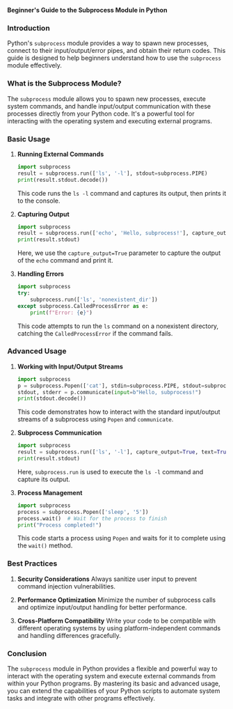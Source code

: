 **Beginner's Guide to the Subprocess Module in Python**

### Introduction
Python's `subprocess` module provides a way to spawn new processes, connect to their input/output/error pipes, and obtain their return codes. This guide is designed to help beginners understand how to use the `subprocess` module effectively.

### What is the Subprocess Module?
The `subprocess` module allows you to spawn new processes, execute system commands, and handle input/output communication with these processes directly from your Python code. It's a powerful tool for interacting with the operating system and executing external programs.

### Basic Usage
1. **Running External Commands**
   ```python
   import subprocess
   result = subprocess.run(['ls', '-l'], stdout=subprocess.PIPE)
   print(result.stdout.decode())
   ```
   This code runs the `ls -l` command and captures its output, then prints it to the console.

2. **Capturing Output**
   ```python
   import subprocess
   result = subprocess.run(['echo', 'Hello, subprocess!'], capture_output=True, text=True)
   print(result.stdout)
   ```
   Here, we use the `capture_output=True` parameter to capture the output of the `echo` command and print it.

3. **Handling Errors**
   ```python
   import subprocess
   try:
       subprocess.run(['ls', 'nonexistent_dir'])
   except subprocess.CalledProcessError as e:
       print(f"Error: {e}")
   ```
   This code attempts to run the `ls` command on a nonexistent directory, catching the `CalledProcessError` if the command fails.

### Advanced Usage
1. **Working with Input/Output Streams**
   ```python
   import subprocess
   p = subprocess.Popen(['cat'], stdin=subprocess.PIPE, stdout=subprocess.PIPE)
   stdout, stderr = p.communicate(input=b"Hello, subprocess!")
   print(stdout.decode())
   ```
   This code demonstrates how to interact with the standard input/output streams of a subprocess using `Popen` and `communicate`.

2. **Subprocess Communication**
   ```python
   import subprocess
   result = subprocess.run(['ls', '-l'], capture_output=True, text=True)
   print(result.stdout)
   ```
   Here, `subprocess.run` is used to execute the `ls -l` command and capture its output.

3. **Process Management**
   ```python
   import subprocess
   process = subprocess.Popen(['sleep', '5'])
   process.wait()  # Wait for the process to finish
   print("Process completed!")
   ```
   This code starts a process using `Popen` and waits for it to complete using the `wait()` method.

### Best Practices
1. **Security Considerations**
   Always sanitize user input to prevent command injection vulnerabilities.
   
2. **Performance Optimization**
   Minimize the number of subprocess calls and optimize input/output handling for better performance.

3. **Cross-Platform Compatibility**
   Write your code to be compatible with different operating systems by using platform-independent commands and handling differences gracefully.

### Conclusion
The `subprocess` module in Python provides a flexible and powerful way to interact with the operating system and execute external commands from within your Python programs. By mastering its basic and advanced usage, you can extend the capabilities of your Python scripts to automate system tasks and integrate with other programs effectively.